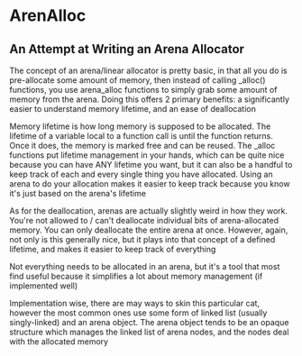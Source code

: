 # ArenAlloc

## An Attempt at Writing an Arena Allocator

The concept of an arena/linear allocator is pretty basic, in that all you do is pre-allocate
some amount of memory, then instead of calling _alloc() functions, you use arena_alloc
functions to simply grab some amount of memory from the arena. Doing this offers 2 primary
benefits: a significantly easier to understand memory lifetime, and an ease of deallocation

Memory lifetime is how long memory is supposed to be allocated. The lifetime of a variable local
to a function call is until the function returns. Once it does, the memory is marked free and
can be reused. The _alloc functions put lifetime management in your hands, which can be quite
nice because you can have ANY lifetime you want, but it can also be a handful to keep track of
each and every single thing you have allocated. Using an arena to do your allocation makes it
easier to keep track because you know it's just based on the arena's lifetime

As for the deallocation, arenas are actually slightly weird in how they work. You're not allowed
to / can't deallocate individual bits of arena-allocated memory. You can only deallocate the
entire arena at once. However, again, not only is this generally nice, but it plays into that
concept of a defined lifetime, and makes it easier to keep track of everything

Not everything needs to be allocated in an arena, but it's a tool that most find useful because
it simplifies a lot about memory management (if implemented well)

Implementation wise, there are may ways to skin this particular cat, however the most common ones
use some form of linked list (usually singly-linked) and an arena object. The arena object tends
to be an opaque structure which manages the linked list of arena nodes, and the nodes deal with
the allocated memory

